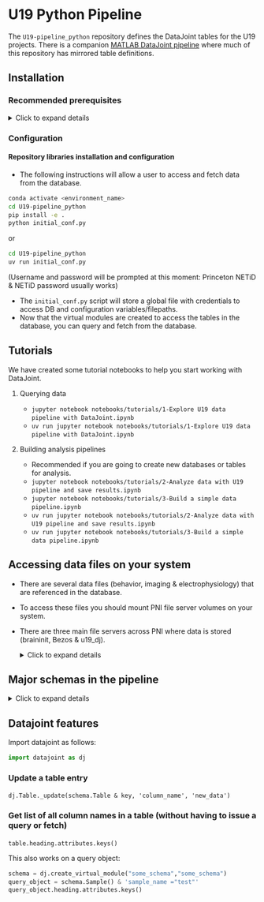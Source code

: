 # U19 Python Pipeline

The `U19-pipeline_python` repository defines the DataJoint tables for the U19 projects.  There is a companion [MATLAB DataJoint pipeline](https://github.com/BrainCOGS/U19-pipeline-matlab) where much of this repository has mirrored table definitions.

## Installation

### Recommended prerequisites

  <details>
  <summary>Click to expand details</summary>

  #### Install an integrated development environment

  + DataJoint development and use can be done with a plain text editor in the
      terminal. However, an integrated development environment (IDE) can improve your
      experience. Several IDEs are available.

  + In this setup example, we will use Microsoft's Visual Studio Code.
      [Installation instructions here.](https://code.visualstudio.com/download)

  + Install the Jupyter extension for VS Code.

  #### Install git
  + Linux and Mac operating systems come preinstalled with Git.  If running in Windows get [Git](https://gitforwindows.org/).

  #### Install graphviz
  + To display DataJoint Diagrams, [install graphviz](https://graphviz.org/download/).

  #### Install a virtual environment

  + A virtual environment allows you to install the packages required for a
    specific project within an isolated environment on your computer.

  + It is highly recommended to create a virtual environment to run the workflow.

  ##### uv

  `uv` is a new tool by Astral that makes installing and management of Python versions, packages and virtual environments easy and seemless. Often, you can just invoke `uv run` and the script or package name and `uv` will ensure it is run in a virtual environment.

  To get started, install uv from [here](https://docs.astral.sh/uv/getting-started/installation/#__tabbed_1_1), then run `uv sync` to create a virtual environment. The environment `.venv` will install the `u19_pipeline` package as well as the dependencies required for non-pipeline usage.

  > [!note]-
  > If you intend on installing this in a production environment, run `uv sync --group=pipeline`. This will install the additional packages that are necessary for the cluster.

  ##### Conda

  + Conda and virtualenv are virtual environment managers and you can use either
    option.  Below are the commands for Conda.

  + If you are setting up the pipeline on your local machine follow the instructions below for Conda.  If you are using `spock.pni.princeton.edu` or `scotty.pni.princeton.edu`, Conda is preinstalled and you can access it by running `module load anacondapy/2021.11`.

  + We will install Miniconda which is a minimal installer for conda.
  + Select the [Miniconda installer link](https://conda.io/en/latest/miniconda.html) for your operating system and follow the instructions.

      + You may need to add the Miniconda directory to the PATH environment
      variable

        + First locate the Miniconda directory

        + Then modify and run the following command
          ```bash
          export PATH="<absolute-path-to-miniconda-directory>/bin:$PATH"
          ```

    + Create a new conda environment
      + Type the following command into a terminal window
        ```bash
        conda create -n <environment_name> python=<version>
        ```

      + Example command to create a conda environment
        ```bash
        conda create -n <environment_name> python=3.9
        ```

    + Activate the conda environment
      ```bash
      conda activate <environment_name>
      ```

  </details>

### Configuration

 #### Repository libraries installation and configuration

 + The following instructions will allow a user to access and fetch data from the database.

  ```bash
  conda activate <environment_name>
  cd U19-pipeline_python
  pip install -e .
  python initial_conf.py
  ```
  or
  ```bash
  cd U19-pipeline_python
  uv run initial_conf.py
  ```
  (Username and password will be prompted at this moment: Princeton NETiD & NETiD password usually works)

  + The `initial_conf.py`  script will store a global file with credentials to access DB and configuration variables/filepaths.
  + Now that the virtual modules are created to access the tables in the database, you can query and fetch from the database.

## Tutorials

We have created some tutorial notebooks to help you start working with DataJoint.

1. Querying data
    + `jupyter notebook notebooks/tutorials/1-Explore U19 data pipeline with DataJoint.ipynb`
    + `uv run jupyter notebook notebooks/tutorials/1-Explore U19 data pipeline with DataJoint.ipynb`

2. Building analysis pipelines
    + Recommended if you are going to create new databases or tables for analysis.
    + `jupyter notebook notebooks/tutorials/2-Analyze data with U19 pipeline and save results.ipynb`
    + `jupyter notebook notebooks/tutorials/3-Build a simple data pipeline.ipynb`
    + `uv run jupyter notebook notebooks/tutorials/2-Analyze data with U19 pipeline and save results.ipynb`
    + `uv run jupyter notebook notebooks/tutorials/3-Build a simple data pipeline.ipynb`

## Accessing data files on your system

+ There are several data files (behavior, imaging & electrophysiology) that are referenced in the database.
+ To access these files you should mount PNI file server volumes on your system.
+ There are three main file servers across PNI where data is stored (braininit, Bezos & u19_dj).

  <details>
  <summary>Click to expand details</summary>

    ### On windows systems
    - From Windows Explorer, select "Map Network Drive" and enter: <br>
        [\\\cup.pni.princeton.edu\braininit\\]() (for braininit) <br>
        [\\\cup.pni.princeton.edu\Bezos-center\\]()     (for Bezos) <br>
        [\\\cup.pni.princeton.edu\u19_dj\\]()   (for u19_dj) <br>
    - Authenticate with your **NetID and PU password** (NOT your PNI password, which may be different). When prompted for your username, enter PRINCETON\netid (note that PRINCETON can be upper or lower case) where netid is your PU NetID.

    ### On OS X systems
    - Select "Go->Connect to Server..." from Finder and enter: <br>
        [smb://cup.pni.princeton.edu/braininit/]()    (for braininit) <br>
        [smb://cup.pni.princeton.edu/Bezos-center/]()    (for Bezos) <br>
        [smb://cup.pni.princeton.edu/u19_dj/]()   (for u19_dj) <br>
    - Authenticate with your **NetID and PU password** (NOT your PNI password, which may be different).

    ### On Linux systems
    - Follow extra steps depicted in this link: https://npcdocs.princeton.edu/index.php/Mounting_the_PNI_file_server_on_your_desktop

    ### Notable data
    Here are some shortcuts to common used data accross PNI

    **Sue Ann's Towers Task**
    - Imaging: [/Bezos-center/RigData/scope/bay3/sakoay/{protocol_name}/imaging/{subject_nickname}/]()
    - Behavior: [/braininit/RigData/scope/bay3/sakoay/{protocol_name}/data/{subject_nickname}/]()

    **Lucas Pinto's Widefield**
    - Imaging [/braininit/RigData/VRwidefield/widefield/{subject_nickname}/{session_date}/]()
    - Behavior [/braininit/RigData/VRwidefield/behavior/lucas/blocksReboot/data/{subject_nickname}/]()

    **Lucas Pinto's Opto inactivacion experiments**
    - Imaging [/braininit/RigData/VRLaser/LaserGalvo1/{subject_nickname}/]()
    - Behavior [/braininit/RigData/VRLaser/behav/lucas/blocksReboot/data/{subject_nickname}/]()

    ### Get path info for the session behavioral file
    1. Mount needed file server
    2. Connect to the Database
    3. Create a structure with subject_fullname and session_date from the session <br>
    ```key['subject_fullname'] = 'koay_K65'``` <br>
    ```key['session_Date'] = '2018-02-05'``` <br>
    4. Fetch filepath info:
    ```data_dir = (acquisition.SessionStarted & key).fetch('remote_path_behavior_file')``` <br>

  </details>

## Major schemas in the pipeline

  <details>
  <summary>Click to expand details</summary>

  ### lab

  ![Lab Diagram](images/lab_erd.png)

  ### reference

  ![Reference Diagram](images/reference_erd.png)

  ### subject

  ![Subject Diagram](images/subject_erd.png)

  ### action

  ![Action Diagram](images/action_erd.png)

  ### acquisition

  ![Acquisition Diagram](images/acquisition_erd.png)

  ### task

  ![Task Diagram](images/task_erd.png)

  ### behavior

  Behavior data for Towers task.

  ![Behavior Diagram](images/behavior_erd.png)

  ### ephys_element
  + Ephys related tables were created with [DataJoint Element Array Ephys](https://github.com/datajoint/element-array-ephys), processing ephys data aquired with SpikeGLX and pre-processed by Kilosort2.  For this pipeline, we are using the (acute) `ephys` module from `element-array-ephys`.

  ![Ephys Diagram](images/ephys_element_erd.png)

  ### imaging
  + Imaging pipeline processed with a customized algorithm for motion correction and CNMF for cell segmentation in matlab.

  ![Imaging Diagram](images/imaging_erd.png)

  ### scan_element and imaging_element
  + Scan and imaging tables created with [DataJoint Element Calcium Imaging](https://github.com/datajoint/element-calcium-imaging), processing imaging data acquired with ScanImage and pre-processed by Suite2p.

  ![Scan element and imaging element Diagram](images/imaging_element_erd.png)

  </details>

## Datajoint features
Import datajoint as follows:
```python
import datajoint as dj
```

### Update a table entry
`dj.Table._update(schema.Table & key, 'column_name', 'new_data')`

### Get list of all column names in a table (without having to issue a query or fetch)
`table.heading.attributes.keys()`

This also works on a query object:
```python
schema = dj.create_virtual_module("some_schema","some_schema")
query_object = schema.Sample() & 'sample_name ="test"'
query_object.heading.attributes.keys()
```
